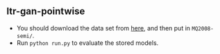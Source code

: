 ## ltr-gan-pointwise
+ You should download the data set from [here](https://drive.google.com/drive/folders/0B-dulzPp3MmCM01kYlhhNGQ0djA?usp=sharing), and then put in `MQ2008-semi/`.
+ Run `python run.py` to evaluate the stored models.